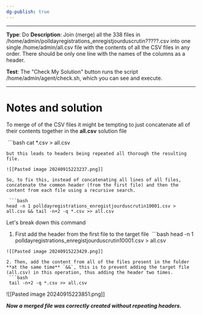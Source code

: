 ```yaml
---
dg-publish: true
---
```

---
**Type**: Do
**Description**: Join (merge) all the 338 files in /home/admin/polldayregistrations_enregistjourduscrutin?????.csv into one single /home/admin/all.csv file with the contents of all the CSV files in any order. There should be only one line with the names of the columns as a header.

**Test**: The "Check My Solution" button runs the script /home/admin/agent/check.sh, which you can see and execute.

---
# Notes and solution
To merge of of the CSV files it might be tempting to just concatenate all of their contents together in the **all.csv** solution file

 ```bash
cat *.csv > all.csv
```
but this leads to headers being repeated all thorough the resulting file.

![[Pasted image 20240915223237.png]]

So, to fix this, instead of concatenating all lines of all files, concatenate the common header (from the first file) and then the content from each file using a recursive search.

 ```bash
head -n 1 polldayregistrations_enregistjourduscrutin10001.csv > all.csv && tail -n+2 -q *.csv >> all.csv
```

Let's break down this command 

1. First add the header from the first file to the target file
 ```bash
head -n 1 polldayregistrations_enregistjourduscrutin10001.csv > all.csv
```
![[Pasted image 20240915223429.png]]

2. Then, add the content from all of the files present in the folder **at the same time** `&&`, this is to prevent adding the target file (all.csv) in this operation, thus adding the header two times.
 ```bash
 tail -n+2 -q *.csv >> all.csv
```
![[Pasted image 20240915223851.png]]

___Now a merged file was correctly created without repeating headers.___
